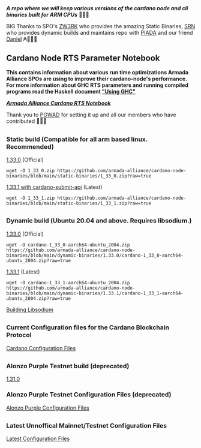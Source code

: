 ##
***A repo where we will keep various versions of the cardano node and cli binaries built for ARM CPUs*** 🏴‍☠️🦾

BIG Thanks to SPO's [ZW3RK](https://twitter.com/zw3rkpool/) who provides the amazing Static Binaries, [SRN](https://armada-alliance.com/stake-pools/cc1b1c03798884c636703443a23b8d9e827d6c0417921600394198a0) who provides dynamic builds and maintains repo with [PIADA](https://armada-alliance.com/stake-pools/b8d8742c7b7b512468448429c776b3b0f824cef460db61aa1d24bc65) and our friend [Daniel](https://github.com/rekuenkdr) ₳🏴‍☠️🙏
## Cardano Node RTS Parameter Notebook

**This contains information about various run time optimizations Armada Alliance SPOs are using to improve their cardano-node's performance. For more information about GHC RTS parameters and running compiled programs read the Haskell document ["Using GHC"](https://downloads.haskell.org/~ghc/latest/docs/html/users_guide/runtime_control.html)**

***[Armada Alliance Cardano RTS Notebook](https://docs.google.com/spreadsheets/d/1sw_fzqoubOEG6lMpWKVzCF8yISfY4YFAvnx_5E5T-1s/edit#gid=0)***

Thank you to [PGWAD](https://armada-alliance.com/stake-pools/7e45a7e6ab3afcf99120e97aedf84e706e43d829ddc610ad667a85a3) for setting it up and all our members who have contributed 🙏🏴‍☠️

##
### Static build (Compatible for all arm based linux. Recommended)
[1.33.0](https://github.com/armada-alliance/cardano-node-binaries/blob/main/static-binaries/1_33_0.zip?raw=true) (Official)

```
wget -O 1_33_0.zip https://github.com/armada-alliance/cardano-node-binaries/blob/main/static-binaries/1_33_0.zip?raw=true
```

[1.33.1 with cardano-submit-api](https://github.com/armada-alliance/cardano-node-binaries/blob/main/static-binaries/1_33_1.zip?raw=true) (Latest)

```
wget -O 1_33_1.zip https://github.com/armada-alliance/cardano-node-binaries/blob/main/static-binaries/1_33_1.zip?raw=true
```

##
### Dynamic build (Ubuntu 20.04 and above. Requires libsodium.)
[1.33.0](https://github.com/armada-alliance/cardano-node-binaries/blob/main/dynamic-binaries/1.33.0/cardano-1_33_0-aarch64-ubuntu_2004.zip?raw=true) (Official)

```
wget -O cardano-1_33_0-aarch64-ubuntu_2004.zip https://github.com/armada-alliance/cardano-node-binaries/blob/main/dynamic-binaries/1.33.0/cardano-1_33_0-aarch64-ubuntu_2004.zip?raw=true
```

[1.33.1](https://github.com/armada-alliance/cardano-node-binaries/blob/main/dynamic-binaries/1.33.1/cardano-1_33_1-aarch64-ubuntu_2004.zip?raw=true) (Latest)

```
wget -O cardano-1_33_1-aarch64-ubuntu_2004.zip https://github.com/armada-alliance/cardano-node-binaries/blob/main/dynamic-binaries/1.33.1/cardano-1_33_1-aarch64-ubuntu_2004.zip?raw=true
```

[Building Libsodium](https://github.com/armada-alliance/cardano-node-binaries/blob/main/dynamic-binaries/1.33.0/README.MD)

##
### Current Configuration files for the Cardano Blockchain Protocol

[Cardano Configuration Files](https://hydra.iohk.io/build/7654130/download/1/index.html)

##
### Alonzo Purple Testnet build (deprecated)
[1.31.0](https://github.com/armada-alliance/cardano-node-binaries/blob/main/dynamic-binaries/1.31.0/cardano-1_31_0-aarch64-ubuntu_2004.zip?raw=true)

### Alonzo Purple Testnet Configuration Files (deprecated)
[Alonzo Purple Configuration Files](https://hydra.iohk.io/build/7366583/download/1/index.html)

##
### Latest Unnoffical Mainnet/Testnet Configuration Files
[Latest Configuration Files](https://hydra.iohk.io/job/Cardano/iohk-nix/cardano-deployment/latest-finished/download/1/index.html)
